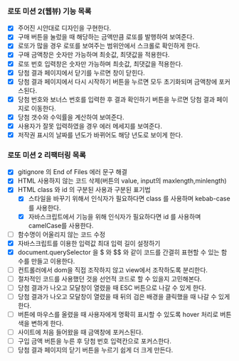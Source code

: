 ### 로또 미션 2(웹뷰) 기능 목록

- [x] 주어진 시안대로 디자인을 구현한다.
- [x] 구매 버튼을 눌렀을 때 해당하는 금액만큼 로또를 발행하여 보여준다.
- [x] 로또가 많을 경우 로또를 보여주는 범위안에서 스크롤로 확인하게 한다.
- [x] 구매 금액창은 숫자만 가능하며 최솟값, 최댓값을 적용한다.
- [x] 로또 번호 입력창은 숫자만 가능하며 최솟값, 최댓값을 적용한다.
- [x] 당첨 결과 페이지에서 닫기를 누르면 창이 닫힌다.
- [x] 당첨 결과 페이지에서 다시 시작하기 버튼을 누르면 모두 초기화되며 금액창에 포커스된다.
- [x] 당첨 번호와 보너스 번호를 입력한 후 결과 확인하기 버튼을 누르면 당첨 결과 페이지로 이동한다.
- [x] 당첨 갯수와 수익률을 계산하여 보여준다.
- [x] 사용자가 잘못 입력하였을 경우 에러 메세지를 보여준다.
- [x] 저작권 표시의 날짜를 년도가 바뀌어도 해당 년도로 보이게 한다.

### 로또 미션 2 리팩터링 목록

- [x] gitignore 의 End of Files 에러 문구 해결
- [x] HTML 사용하지 않는 코드 삭제(버튼의 value, input의 maxlength,minlength)
- [x] HTML class 와 id 의 구분된 사용과 구분된 표기법
  - [x] 스타일을 바꾸기 위해서 인식자가 필요하다면 class 를 사용하며 kebab-case를 사용한다.
  - [x] 자바스크립트에서 기능을 위해 인식자가 필요하다면 id 를 사용하며 camelCase를 사용한다.
- [ ] 함수명이 어울리지 않는 코드 수정
- [x] 자바스크립트를 이용한 입력값 최대 입력 길이 설정하기
- [x] document.querySelector 을 $ 와 $$ 와 같이 코드를 간결히 표현할 수 있는 함수를 만들고 이용한다.
- [ ] 컨트롤러에서 dom을 직접 조작하지 않고 view에서 조작하도록 분리한다.
- [ ] 절차적인 코드를 사용했던 것을 선언적 코드로 할 수 있을지 고민해본다.
- [ ] 당첨 결과가 나오고 모달창이 열렸을 때 ESC 버튼으로 나갈 수 있게 한다.
- [ ] 당첨 결과가 나오고 모달창이 열렸을 때 뒤의 검은 배경을 클릭했을 때 나갈 수 있게 한다.
- [ ] 버튼에 마우스를 올렸을 때 사용자에게 명확히 표시할 수 있도록 hover 처리로 버튼 색을 변하게 한다.
- [ ] 사이트에 처음 들어왔을 때 금액창에 포커스된다.
- [ ] 구입 금액 버튼을 누른 후 당첨 번호 입력칸으로 포커스한다.
- [ ] 당첨 결과 페이지의 닫기 버튼을 누르기 쉽게 더 크게 만든다.
